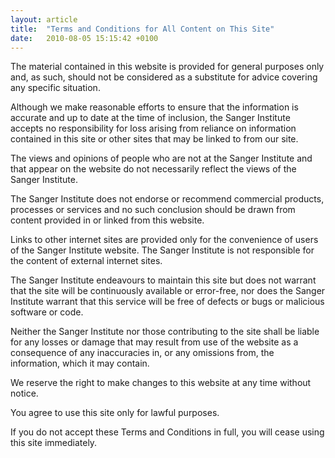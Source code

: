 ```yaml
---
layout: article
title:  "Terms and Conditions for All Content on This Site"
date:   2010-08-05 15:15:42 +0100
---
```


The material contained in this website is provided for general purposes only and, as such, should not be considered as a substitute for advice covering any specific situation.

Although we make reasonable efforts to ensure that the information is accurate and up to date at the time of inclusion, the Sanger Institute accepts no responsibility for loss arising from reliance on information contained in this site or other sites that may be linked to from our site.

The views and opinions of people who are not at the Sanger Institute and that appear on the website do not necessarily reflect the views of the Sanger Institute.

The Sanger Institute does not endorse or recommend commercial products, processes or services and no such conclusion should be drawn from content provided in or linked from this website.

Links to other internet sites are provided only for the convenience of users of the Sanger Institute website. The Sanger Institute is not responsible for the content of external internet sites.

The Sanger Institute endeavours to maintain this site but does not warrant that the site will be continuously available or error-free, nor does the Sanger Institute warrant that this service will be free of defects or bugs or malicious software or code.

Neither the Sanger Institute nor those contributing to the site shall be liable for any losses or damage that may result from use of the website as a consequence of any inaccuracies in, or any omissions from, the information, which it may contain.

We reserve the right to make changes to this website at any time without notice.

You agree to use this site only for lawful purposes.

If you do not accept these Terms and Conditions in full, you will cease using this site immediately.